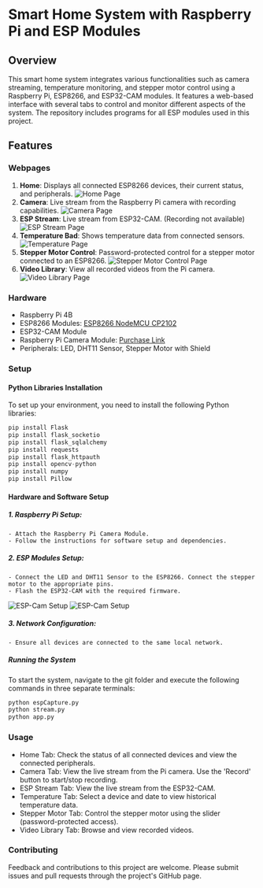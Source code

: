 # Smart Home System with Raspberry Pi and ESP Modules

## Overview

This smart home system integrates various functionalities such as camera streaming, temperature monitoring, and stepper motor control using a Raspberry Pi, ESP8266, and ESP32-CAM modules. It features a web-based interface with several tabs to control and monitor different aspects of the system. The repository includes programs for all ESP modules used in this project.

## Features

### Webpages

1. **Home**: Displays all connected ESP8266 devices, their current status, and peripherals.
   ![Home Page](Images/Index.png)
2. **Camera**: Live stream from the Raspberry Pi camera with recording capabilities.
   ![Camera Page](Images/Camera1.png)
3. **ESP Stream**: Live stream from ESP32-CAM. (Recording not available)
   ![ESP Stream Page](Images/Camera2.png)
4. **Temperature Bad**: Shows temperature data from connected sensors.
   ![Temperature Page](Images/Temperatur.png)
5. **Stepper Motor Control**: Password-protected control for a stepper motor connected to an ESP8266.
   ![Stepper Motor Control Page](Images/Stepper.png)
6. **Video Library**: View all recorded videos from the Pi camera.
   ![Video Library Page](Images/VideoLib.png)

### Hardware

- Raspberry Pi 4B
- ESP8266 Modules: [ESP8266 NodeMCU CP2102](https://www.amazon.de/dp/B08HQ9991S?psc=1&ref=ppx_yo2ov_dt_b_product_details)
- ESP32-CAM Module
- Raspberry Pi Camera Module: [Purchase Link](https://www.amazon.de/kamera-Raspberry-Kamera-geh%C3%A4use-Flexkabel/dp/B07MNR3VM8/ref=sr_1_11?__mk_de_DE=%C3%85M%C3%85%C5%BD%C3%95%C3%91&keywords=pi+camera&qid=1700404319&sr=8-11)
- Peripherals: LED, DHT11 Sensor, Stepper Motor with Shield


### Setup

#### Python Libraries Installation
To set up your environment, you need to install the following Python libraries:
```python 
pip install Flask
pip install flask_socketio
pip install flask_sqlalchemy
pip install requests
pip install flask_httpauth
pip install opencv-python
pip install numpy
pip install Pillow
```
#### Hardware and Software Setup
##### 1. Raspberry Pi Setup:
	- Attach the Raspberry Pi Camera Module.
	- Follow the instructions for software setup and dependencies.
##### 2. ESP Modules Setup:
	- Connect the LED and DHT11 Sensor to the ESP8266. Connect the stepper motor to the appropriate pins.
	- Flash the ESP32-CAM with the required firmware.
![ESP-Cam Setup](Images/ESP32-Cam.jpg)
![ESP-Cam Setup](Images/ESP8266_Full.jpg)
##### 3. Network Configuration:
	- Ensure all devices are connected to the same local network.

##### Running the System
To start the system, navigate to the git folder and execute the following commands in three separate terminals:

```bash 
python espCapture.py
python stream.py
python app.py
```

### Usage

- Home Tab: Check the status of all connected devices and view the connected peripherals.
- Camera Tab: View the live stream from the Pi camera. Use the 'Record' button to start/stop recording.
- ESP Stream Tab: View the live stream from the ESP32-CAM.
- Temperature Tab: Select a device and date to view historical temperature data.
- Stepper Motor Tab: Control the stepper motor using the slider (password-protected access).
- Video Library Tab: Browse and view recorded videos.

### Contributing
Feedback and contributions to this project are welcome. Please submit issues and pull requests through the project's GitHub page.